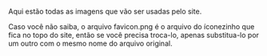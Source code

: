 Aqui estão todas as imagens que vão ser usadas pelo site.

Caso você não saiba, o arquivo favicon.png é o arquivo do íconezinho que fica no topo do site, então se você precisa troca-lo, apenas substitua-lo por um outro com o mesmo nome do arquivo original.